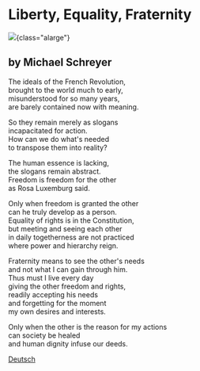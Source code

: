 # Liberty, Equality, Fraternity

![](freedom-e-f.jpg){class="alarge"}

## by Michael Schreyer

The ideals of the French Revolution,\
brought to the world much to early,\
misunderstood for so many years,\
are barely contained now with meaning.

So they remain merely as slogans\
incapacitated for action.\
How can we do what\'s needed\
to transpose them into reality?

The human essence is lacking,\
the slogans remain abstract.\
Freedom is freedom for the other\
as Rosa Luxemburg said.

Only when freedom is granted the other\
can he truly develop as a person.\
Equality of rights is in the Constitution,\
but meeting and seeing each other\
in daily togetherness are not practiced\
where power and hierarchy reign.

Fraternity means to see the other\'s needs\
and not what I can gain through him.\
Thus must I live every day\
giving the other freedom and rights,\
readily accepting his needs\
and forgetting for the moment\
my own desires and interests.

Only when the other is the reason for my actions\
can society be healed\
and human dignity infuse our deeds.

[Deutsch](freiheit-ger.html) 
